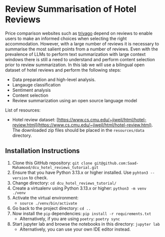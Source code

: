 # Review Summarisation of Hotel Reviews

Price comparison websites such as [trivago](http://company.trivago.com) depend on reviews to enable users to make an informed choices when 
selecting the right accommodation. However, with a large number of reviews it is necessary to summarise the most salient 
points from a number of reviews. Even with the prevalence of LLMs to perform text summarization with large context windows 
there is still a need to understand and perform content selection prior to review summarization. In this lab we will use 
a bilingual open dataset of hotel reviews and perform the following steps:

* Data preparation and high-level analysis.
* Langauge classification 
* Sentiment analysis 
* Content selection
* Review summarization using an open source language model

List of resources:

* Hotel review dataset: [https://www.cs.cmu.edu/~jiweil/html/hotel-review.html](https://www.cs.cmu.edu/~jiweil/html/hotel-review.html). The downloaded zip files should be placed in the `resources/data` directory.

## Installation Instructions

1. Clone this GitHub repository: `git clone git@github.com:Saad-Mahamood/dcu_hotel_reviews_tutorial.git`
2. Ensure that you have Python 3.13.x or higher installed. Use `pyhton3 --version` to check.
3. Change directory: `cd dcu_hotel_reviews_tutorial/`
4. Create a virtualenv using Python 3.13.x or higher: `python3 -m venv ./venv`
5. Activate the virtual environment:
   * `source ./venv/bin/activate`
6. Go back to the project directory: `cd ..`
7. Now install the `pip` dependencies: `pip install -r requirements.txt`
   * Alternatively, if you are using `poetry`: `poetry sync` 
8. Start jupyter lab and browse the notebooks in this directory: `jupyter lab`
   * Alternatively, you can use your own IDE editor instead.  